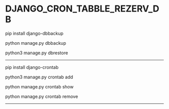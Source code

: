 # DJANGO_CRON_TABBLE_REZERV_DB


pip install django-dbbackup

python manage.py dbbackup

python3 manage.py dbrestore

_________________________________________________________________________________________________________________________________________________________

pip install django-crontab

python3 manage.py crontab add

python manage.py crontab show

python manage.py crontab remove

_________________________________________________________________________________________________________________________________________________________

